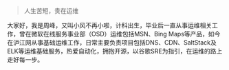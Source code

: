 

> 人生苦短，贵在运维

大家好，我是周峰，又叫小风不再小啦，计科出生，毕业后一直从事运维相关工作，曾在微软在线服务事业部（OSD）运维包括MSN、Bing Maps等产品，如今在沪江网从事基础运维工作，日常主要负责项目包括DNS、CDN、SaltStack及ELK等运维基础服务，热爱自动化，拥抱开源，以谷歌SRE为指引，在运维的路上走好每一步。

